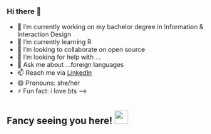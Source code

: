 ### Hi there 👋

- 🔭 I’m currently working on my bachelor degree in Information & Interaction Design
- 🌱 I’m currently learning R
- 👯 I’m looking to collaborate on open source
- 🤔 I’m looking for help with ...
- 💬 Ask me about ...foreign languages
- 📫 Reach me via [LinkedIn](https://www.linkedin.com/in/phovu/)
- 😄 Pronouns: she/her
- ⚡ Fun fact: i love bts
-->
## Fancy seeing you here! <img src="https://media4.giphy.com/media/3oEjI4sFlp73fvEYgw/200.gif" width="30px">
